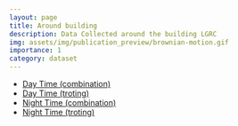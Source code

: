 ```yaml
---
layout: page
title: Around building
description: Data Collected around the building LGRC
img: assets/img/publication_preview/brownian-motion.gif
importance: 1
category: dataset
---
```






- [Day Time (combination)](https://drive.google.com/file/d/1yjjTl8oHpjtKL4hNG5-Ek48OJ-iM9Ujo/view?usp=drive_link)
- [Day Time (troting)](https://drive.google.com/file/d/11sB9Ys5QFfTdsnNEa3IAMFHfh0vR3-F7/view?usp=drive_link)
- [Night Time (combination)](https://drive.google.com/file/d/1K_BL7JsL2y410m6uPdCvZsK1cucE9tkL/view?usp=drive_link)
- [Night Time (troting)](https://drive.google.com/file/d/1OZ3583AxQNDb0PKatjdroS0EA9v_qL84/view?usp=drive_link)

